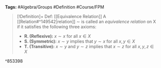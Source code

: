 **Tags:** #Algebra/Groups #Definition #Course/FPM 

> [!Definition]+ Def: [[Equivalence Relation]]
> A [[Relation#^149542|relation]] $\sim$ is called an *equivalence relation* on X if it satisfies the following three axioms:
> - **R. (Reflexive):** $x\sim x$ for all $x\in X$
> - **S. (Symmetric):** $x\sim y$ implies that $y\sim x$ for all $x,y\in X$
> - **T. (Transitive):** $x\sim y$ and $y\sim z$ implies that $x\sim z$ for all $x,y,z\in X$

^853398
